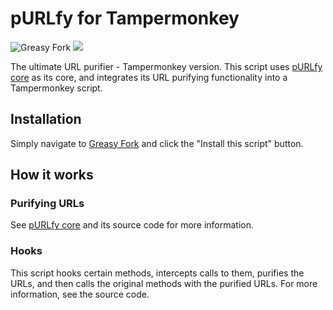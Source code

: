 # pURLfy for Tampermonkey

![Greasy Fork](https://img.shields.io/greasyfork/dt/492480) [![](https://img.shields.io/badge/Crazy%20Thur.-V%20me%2050-red?logo=kfc)](https://greasyfork.org/rails/active_storage/blobs/redirect/eyJfcmFpbHMiOnsibWVzc2FnZSI6IkJBaHBBaWZvIiwiZXhwIjpudWxsLCJwdXIiOiJibG9iX2lkIn19--10e04ed7ed56ae18d22cec6d675b34fd579cecab/wechat.jpeg?locale=zh-CN)

The ultimate URL purifier - Tampermonkey version. This script uses [pURLfy core](https://github.com/PRO-2684/pURLfy) as its core, and integrates its URL purifying functionality into a Tampermonkey script.

## Installation

Simply navigate to [Greasy Fork](https://greasyfork.org/en/scripts/424682-purlfy-for-tampermonkey) and click the "Install this script" button.

## How it works

### Purifying URLs

See [pURLfy core](https://github.com/PRO-2684/pURLfy) and its source code for more information.

### Hooks

This script hooks certain methods, intercepts calls to them, purifies the URLs, and then calls the original methods with the purified URLs. For more information, see the source code.
